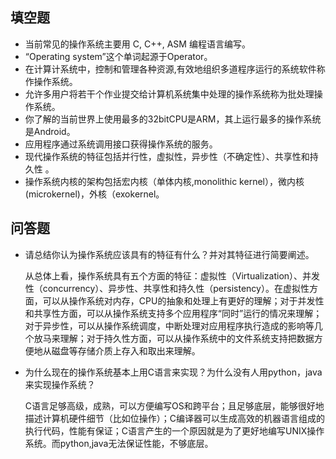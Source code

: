 ﻿## 填空题

- 当前常见的操作系统主要用 C, C++, ASM 编程语言编写。
- “Operating system”这个单词起源于Operator。
- 在计算计系统中，控制和管理各种资源,有效地组织多道程序运行的系统软件称作操作系统。
- 允许多用户将若干个作业提交给计算机系统集中处理的操作系统称为批处理操作系统。
- 你了解的当前世界上使用最多的32bitCPU是ARM，其上运行最多的操作系统是Android。
- 应用程序通过系统调用接口获得操作系统的服务。
- 现代操作系统的特征包括并行性，虚拟性，异步性（不确定性）、共享性和持久性 。
- 操作系统内核的架构包括宏内核（单体内核,monolithic kernel），微内核(microkernel)，外核（exokernel。

## 问答题

- 请总结你认为操作系统应该具有的特征有什么？并对其特征进行简要阐述。

    从总体上看，操作系统具有五个方面的特征：虚拟性（Virtualization）、并发性（concurrency）、异步性、共享性和持久性（persistency）。在虚拟性方面，可以从操作系统对内存，CPU的抽象和处理上有更好的理解；对于并发性和共享性方面，可以从操作系统支持多个应用程序“同时”运行的情况来理解；对于异步性，可以从操作系统调度，中断处理对应用程序执行造成的影响等几个放马来理解；对于持久性方面，可以从操作系统中的文件系统支持把数据方便地从磁盘等存储介质上存入和取出来理解。 

- 为什么现在的操作系统基本上用C语言来实现？为什么没有人用python，java来实现操作系统？

    C语言足够高级，成熟，可以方便编写OS和跨平台；且足够底层，能够很好地描述计算机硬件细节（比如位操作）；C编译器可以生成高效的机器语言组成的执行代码，性能有保证；C语言产生的一个原因就是为了更好地编写UNIX操作系统。而python,java无法保证性能，不够底层。
